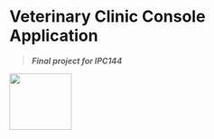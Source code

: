 # **Veterinary Clinic Console Application**
> ***Final project for IPC144***
<img src="https://upload.wikimedia.org/wikipedia/commons/1/19/C_Logo.png" alt=" " width="110" height="100">
